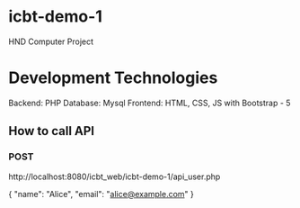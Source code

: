 # icbt-demo-1

HND Computer Project

# Development Technologies

Backend: PHP
Database: Mysql
Frontend: HTML, CSS, JS with Bootstrap - 5

## How to call API


### POST

http://localhost:8080/icbt_web/icbt-demo-1/api_user.php

{
  "name": "Alice",
  "email": "alice@example.com"
}




